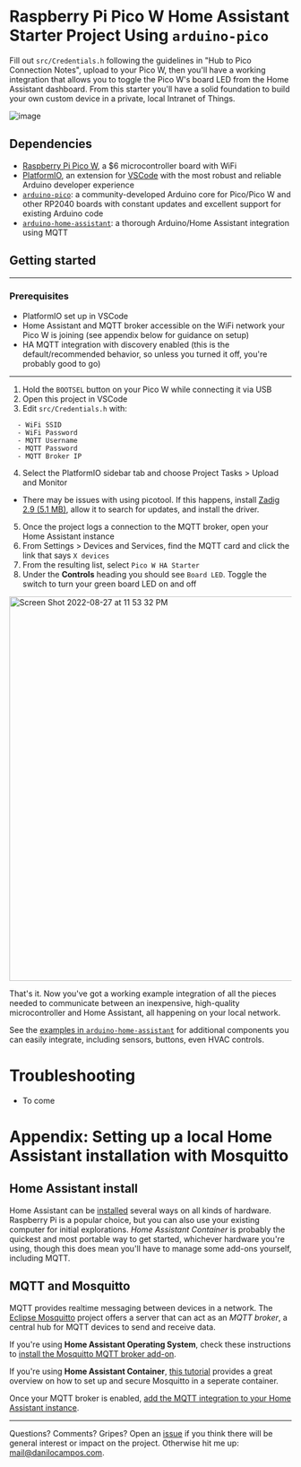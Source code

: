 # Raspberry Pi Pico W Home Assistant Starter Project Using `arduino-pico`

Fill out `src/Credentials.h` following the guidelines in "Hub to Pico Connection Notes", upload to your Pico W, then you'll have a working integration that allows you to toggle the Pico W's board LED from the Home Assistant dashboard. From this starter you'll have a solid foundation to build your own custom device in a private, local Intranet of Things.

![image](https://user-images.githubusercontent.com/213358/187091688-881e81df-606b-4417-91f5-e10f0567d1cd.gif)

## Dependencies

- [Raspberry Pi Pico W](https://www.raspberrypi.com/products/raspberry-pi-pico/?variant=raspberry-pi-pico-w), a $6 microcontroller board with WiFi
- [PlatformIO](https://platformio.org/platformio-ide), an extension for [VSCode](https://code.visualstudio.com) with the most robust and reliable Arduino developer experience
- [`arduino-pico`](https://github.com/earlephilhower/arduino-pico): a community-developed Arduino core for Pico/Pico W and other RP2040 boards with constant updates and excellent support for existing Arduino code
- [`arduino-home-assistant`](https://github.com/dawidchyrzynski/arduino-home-assistant): a thorough Arduino/Home Assistant integration using MQTT

## Getting started

---
### Prerequisites
- PlatformIO set up in VSCode
- Home Assistant and MQTT broker accessible on the WiFi network your Pico W is joining (see appendix below for guidance on setup)
- HA MQTT integration with discovery enabled (this is the default/recommended behavior, so unless you turned it off, you're probably good to go)
---

1. Hold the `BOOTSEL` button on your Pico W while connecting it via USB
2. Open this project in VSCode
3. Edit `src/Credentials.h` with:
```
  - WiFi SSID
  - WiFi Password
  - MQTT Username
  - MQTT Password
  - MQTT Broker IP
```
4. Select the PlatformIO sidebar tab and choose Project Tasks > Upload and Monitor
- There may be issues with using picotool. If this happens, install [Zadig 2.9 (5.1 MB)](https://zadig.akeo.ie/), allow it to search for updates, and install the driver.
5. Once the project logs a connection to the MQTT broker, open your Home Assistant instance
6. From Settings > Devices and Services, find the MQTT card and click the link that says `X devices`
7. From the resulting list, select `Pico W HA Starter`
8. Under the **Controls** heading you should see `Board LED`. Toggle the switch to turn your green board LED on and off

<img width="686" alt="Screen Shot 2022-08-27 at 11 53 32 PM" src="https://user-images.githubusercontent.com/213358/187056599-dadeb7d2-89e4-49dd-98a9-9dda8815b6a9.png">

That's it. Now you've got a working example integration of all the pieces needed to communicate between an inexpensive, high-quality microcontroller and Home Assistant, all happening on your local network.

See the [examples in `arduino-home-assistant`](https://github.com/dawidchyrzynski/arduino-home-assistant/tree/main/examples) for additional components you can easily integrate, including sensors, buttons, even HVAC controls.

# Troubleshooting

- To come

# Appendix: Setting up a local Home Assistant installation with Mosquitto

## Home Assistant install

Home Assistant can be [installed](https://www.home-assistant.io/installation/) several ways on all kinds of hardware. Raspberry Pi is a popular choice, but you can also use your existing computer for initial explorations. *Home Assistant Container* is probably the quickest and most portable way to get started, whichever hardware you're using, though this does mean you'll have to manage some add-ons yourself, including MQTT.

## MQTT and Mosquitto

MQTT provides realtime messaging between devices in a network. The [Eclipse Mosquitto](https://github.com/eclipse/mosquitto) project offers a server that can act as an _MQTT broker_, a central hub for MQTT devices to send and receive data.

If you're using **Home Assistant Operating System**, check these instructions to [install the Mosquitto MQTT broker add-on](https://github.com/home-assistant/addons/blob/master/mosquitto/DOCS.md).

If you're using **Home Assistant Container**, [this tutorial](https://hometechhacker.com/mqtt-home-assistant-using-docker-eclipse-mosquitto/) provides a great overview on how to set up and secure Mosquitto in a seperate container.

Once your MQTT broker is enabled, [add the MQTT integration to your Home Assistant instance](https://www.home-assistant.io/integrations/mqtt/).


---

Questions? Comments? Gripes? Open an [issue](https://github.com/daniloc/PicoW_HomeAssistant_Starter/issues/new/choose) if you think there will be general interest or impact on the project. Otherwise hit me up: [mail@danilocampos.com](mailto:mail@danilocampos.com).
